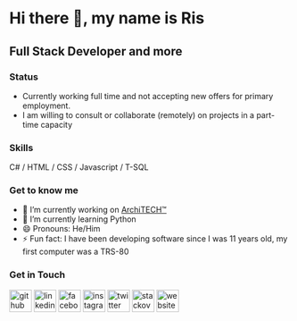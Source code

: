 
# Hi there 👋, my name is Ris

## Full Stack Developer and more

<!-- ![Full Stack Developer and more](https://github.com/risadams/risadams/blob/master/img/Design%204.jpg?raw=true) -->

### Status

- Currently working full time and not accepting new offers for primary employment.
- I am willing to consult or collaborate (remotely) on projects in a part-time capacity

### Skills

 C# / HTML / CSS / Javascript / T-SQL

### Get to know me

- 🔭 I’m currently working on [ArchiTECH™](https://www.builtforyou.com)
- 🌱 I’m currently learning Python
- 😄 Pronouns: He/Him
- ⚡ Fun fact: I have been developing software since I was 11 years old, my first computer was a TRS-80

### Get in Touch

[<img src='https://cdn.jsdelivr.net/npm/simple-icons@3.0.1/icons/github.svg' alt='github' height='40'>](https://github.com/risadams) [<img src='https://cdn.jsdelivr.net/npm/simple-icons@3.0.1/icons/linkedin.svg' alt='linkedin' height='40'>](https://www.linkedin.com/in/risadams/)  [<img src='https://cdn.jsdelivr.net/npm/simple-icons@3.0.1/icons/facebook.svg' alt='facebook' height='40'>](https://www.facebook.com/ris.adams.53)  [<img src='https://cdn.jsdelivr.net/npm/simple-icons@3.0.1/icons/instagram.svg' alt='instagram' height='40'>](https://www.instagram.com/ris.adams/)  [<img src='https://cdn.jsdelivr.net/npm/simple-icons@3.0.1/icons/twitter.svg' alt='twitter' height='40'>](https://twitter.com/ris_adams)  [<img src='https://cdn.jsdelivr.net/npm/simple-icons@3.0.1/icons/stackoverflow.svg' alt='stackoverflow' height='40'>](https://stackoverflow.com/users/15683/ris-adams)  [<img src='https://cdn.jsdelivr.net/npm/simple-icons@3.0.1/icons/icloud.svg' alt='website' height='40'>](https://www.risadams.com)  

<!-- ![Github stats](https://github-readme-stats.vercel.app/api?username=risadams&show_icons=true) -->
